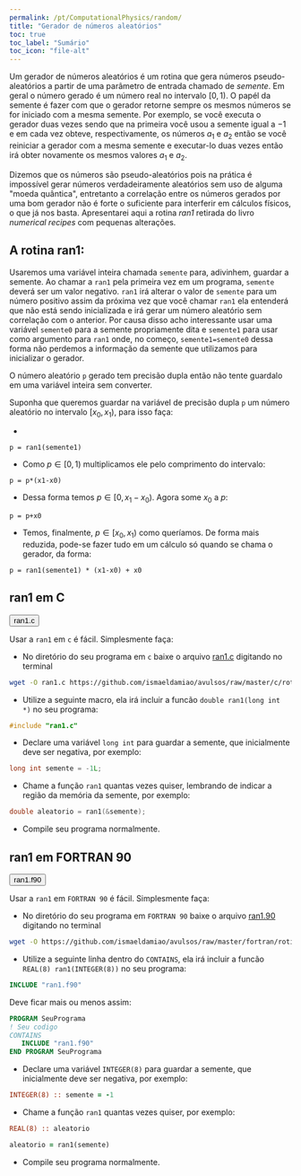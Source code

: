 ```yaml
---
permalink: /pt/ComputationalPhysics/random/
title: "Gerador de números aleatórios"
toc: true
toc_label: "Sumário"
toc_icon: "file-alt"
---
```


Um gerador de números aleatórios é um rotina que gera números pseudo-aleatórios a partir de uma parâmetro de entrada chamado de _semente_. Em geral o número gerado é um número real no intervalo $[0,1)$. O papél da semente é fazer com que o gerador retorne sempre os mesmos números se for iniciado com a mesma semente. Por exemplo, se você executa o gerador duas vezes sendo que na primeira você usou a semente igual a $-1$ e em cada vez obteve, respectivamente, os números $a_1$ e $a_2$ então se você reiniciar a gerador com a mesma semente e executar-lo duas vezes então irá obter novamente os mesmos valores $a_1$ e $a_2$.

Dizemos que os números são pseudo-aleatórios pois na prática é impossível gerar números verdadeiramente aleatórios sem uso de alguma "moeda quântica", entretanto a correlação entre os números gerados por uma bom gerador não é forte o suficiente para interferir em cálculos físicos, o que já nos basta. Apresentarei aqui a rotina _ran1_ retirada do livro _numerical recipes_ com pequenas alterações.

## A rotina ran1:

Usaremos uma variável inteira chamada `semente` para, adivinhem, guardar a semente. Ao chamar a `ran1` pela primeira vez em um programa, `semente` deverá ser um valor negativo. `ran1` irá alterar o valor de `semente` para um número positivo assim da próxima vez que você chamar `ran1` ela entenderá que não está sendo inicializada e irá gerar um número aleatório sem correlação com o anterior. Por causa disso acho interessante usar uma variável `semente0` para a semente propriamente dita e `semente1` para usar como argumento para `ran1` onde, no começo, `semente1=semente0` dessa forma não perdemos a informação da semente que utilizamos para inicializar o gerador.

O número aleatório `p` gerado tem precisão dupla então não tente guardalo em uma variável inteira sem converter.

Suponha que queremos guardar na variável de precisão dupla `p` um número aleatório no intervalo $[x_0, x_1)$, para isso faça:

* 
```
p = ran1(semente1)
```
* Como $p\in[0, 1)$ multiplicamos ele pelo comprimento do intervalo:
```
p = p*(x1-x0)
```
* Dessa forma temos $p\in[0, x_1-x_0)$. Agora some $x_0$ a $p$:
```
p = p+x0
```
* Temos, finalmente, $p\in[x_0, x_1)$ como queríamos. De forma mais reduzida, pode-se fazer tudo em um cálculo só quando se chama o gerador, da forma:
```
p = ran1(semente1) * (x1-x0) + x0
```

## ran1 em C

<button class="btn btn--primary" onclick="Show(sourceC)">ran1.c</button>

<div id="sourceC" style="display: none">
{% highlight c %}
/* *****************************************************************************
Gerador de numeros aleatorios.
"Numerical Recipes in C" (Cambridge Univ. Press)
The Art of Scientific Computing, 2nd Edition, 1992 p 280
by W.H. Press, S.A. Teukolsky, W.T. Vetterling, and B.P. Flannery
***************************************************************************** */

/* *****************************************************************************
Nao usar para gerar mais de 100000000 de numeros, use ran2 ou ran3
double var = ran1(&semente); // Guarda em var um numero aleatorio em [0, 1)
***************************************************************************** */
#define IA 16807
#define IM 2147483647
#define AM (1.0/IM)
#define IQ 127773
#define IR 2836
#define NTAB 32
#define NDIV (1+(IM-1)/NTAB)
#define EPS 1.2e-7
#define RNMX (1.0-EPS)
/* *****************************************************************************
“Minimal” random number generator of Park and Miller with Bays-Durham shuffle
and added safeguards. Returns a uniform random deviate between 0.0 and 1.0
(exclusive of the endpoint values). Call with idum a negative integer to
initialize; thereafter, do not alter idum between successive deviates in a
sequence. RNMX should approximate the largest floating value that is less
than 1.
***************************************************************************** */
double ran1(long int *idum){
   static long int iy=0, iv[NTAB];
   long int j, k;
   double temp;
   if(*idum <= 0 || !iy){ /* Inicialise */
      if (-(*idum) < 1) *idum = 1; /* Garantir que idum != 0 */
      else *idum = -(*idum);
      for(j = NTAB + 7; j >= 0; j--){
         k = (*idum) / IQ;
         *idum = IA * (*idum - k * IQ) - IR * k;
         if(*idum < 0) *idum += IM;
         if(j < NTAB) iv[j] = *idum;
      }
      iy = iv[0];
   }
   k = (*idum) / IQ; /* Comece aqui quando nao inicializado */
   *idum = IA * (*idum - k * IQ) - IR * k;
   if(*idum < 0) *idum += IM;
   j = iy / NDIV;
   iy = iv[j];
   iv[j] = *idum;
   if((temp=AM*iy) > RNMX) return RNMX;
   else return temp;
}
{% endhighlight %}
</div>

Usar a `ran1` em `c` é fácil. Simplesmente faça:

* No diretório do seu programa em `c` baixe o arquivo [ran1.c](https://github.com/ismaeldamiao/avulsos/raw/master/c/rotinas/ran1.c) digitando no terminal
```bash
wget -O ran1.c https://github.com/ismaeldamiao/avulsos/raw/master/c/rotinas/ran1.c
```
* Utilize a seguinte macro, ela irá incluir a funcão `double ran1(long int *)` no seu programa:
```c
#include "ran1.c"
```
* Declare uma variável `long int` para guardar a semente, que inicialmente deve ser negativa, por exemplo:
```c
long int semente = -1L;
```
* Chame a função `ran1` quantas vezes quiser, lembrando de indicar a região da memória da semente, por exemplo:
```c
double aleatorio = ran1(&semente);
```
* Compile seu programa normalmente.

## ran1 em FORTRAN 90

<button class="btn btn--primary" onclick="Show(sourceF)">ran1.f90</button>

<div id="sourceF" style="display: none">
{% highlight fortran %}
! Gerador de numeros aleatorios.
! Adaptado ao Fortran 90 por SANTOS. I.F.F. (Ismael Damião)
! https://ismaeldamiao.github.io/
! "Numerical Recipes in Fortran 77" (Cambridge Univ. Press)
! The Art of Scientific Computing, 2nd Edition, 1992 p 271
! by W.H. Press, S.A. Teukolsky, W.T. Vetterling, and B.P. Flannery

! Nao usar para gerar mais de 100000000 de numeros, use ran2 ou ran3
! double var = ran1(&semente); // Guarda em var um numero aleatorio em [0, 1)

! “Minimal” random number generator of Park and Miller with Bays-Durham shuffle
! and added safeguards. Returns a uniform random deviate between 0.0 and 1.0
! (exclusive of the endpoint values). Call with idum a negative integer to
! initialize; thereafter, do not alter idum between successive deviates in a
! sequence. RNMX should approximate the largest floating value that is less
! than 1.
REAL(8) FUNCTION ran1(idum)
   INTEGER(8), PARAMETER :: IA = 16807, IM = 2147483647, IQ = 127773,&
   NTAB = 32, NDIV = 1+(IM-1)/NTAB, IR = 2836
   REAL(8), PARAMETER :: AM = 1.0d0/IM, EPS = 1.2d-7, RNMX = 1.0d0-EPS
   INTEGER(8), intent(inout) :: idum
   INTEGER(8) :: j, k
   INTEGER(8), SAVE :: iy = 0, iv(NTAB)

   IF((idum.le.0) .or. (iy.eq.0)) THEN
      idum = MAX(-idum, 1)
      DO j = NTAB+8, 1, -1
         k = idum / IQ
         idum = IA*(idum-k*IQ)-IR*k
         IF(idum .lt. 0) idum = idum + IM
         IF(j .le. NTAB) iv(j) = idum
      ENDDO
      iy=iv(1)
   ENDIF
   k = idum/IQ
   idum = IA*(idum-k*IQ)-IR*k
   IF(idum.lt.0) idum = idum+IM
   j = 1 + iy/NDIV
   iy = iv(j)
   iv(j) = idum
   ran1 = MIN(AM*iy, RNMX)
   return
END FUNCTION ran1
{% endhighlight %}
</div>

Usar a `ran1` em `FORTRAN 90` é fácil. Simplesmente faça:

* No diretório do seu programa em `FORTRAN 90` baixe o arquivo [ran1.90](https://github.com/ismaeldamiao/avulsos/raw/master/fortran/rotinas/ran1.f90) digitando no terminal
```bash
wget -O https://github.com/ismaeldamiao/avulsos/raw/master/fortran/rotinas/ran1.f90
```
* Utilize a seguinte linha dentro do `CONTAINS`, ela irá incluir a funcão `REAL(8) ran1(INTEGER(8))` no seu programa:
```fortran
INCLUDE "ran1.f90"
```
Deve ficar mais ou menos assim:
```fortran
PROGRAM SeuPrograma
! Seu codigo
CONTAINS
   INCLUDE "ran1.f90"
END PROGRAM SeuPrograma
```
* Declare uma variável `INTEGER(8)` para guardar a semente, que inicialmente deve ser negativa, por exemplo:
```fortran
INTEGER(8) :: semente = -1
```
* Chame a função `ran1` quantas vezes quiser, por exemplo:
```fortran
REAL(8) :: aleatorio

aleatorio = ran1(semente)
```
* Compile seu programa normalmente.
